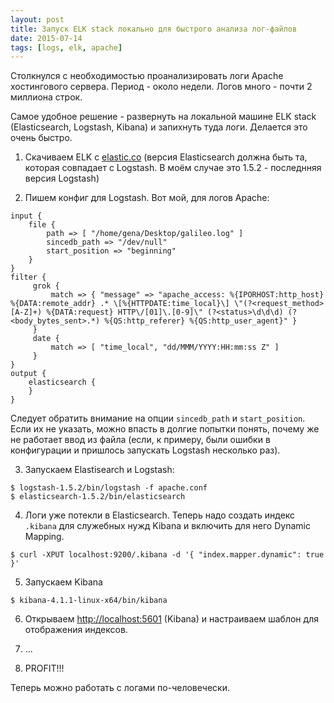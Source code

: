 ```yaml
---
layout: post
title: Запуск ELK stack локально для быстрого анализа лог-файлов
date: 2015-07-14
tags: [logs, elk, apache]
---
```

Столкнулся с необходимостью проанализировать логи Apache хостингового сервера. Период - около недели. Логов много - почти 2 миллиона строк.

Самое удобное решение - развернуть на локальной машине ELK stack (Elasticsearch, Logstash, Kibana) и запихнуть туда логи. Делается это очень быстро.

1) Скачиваем ELK с [elastic.co](http://elastic.co) (версия Elasticsearch должна быть та, которая совпадает с Logstash. В моём случае это 1.5.2 - последнняя версия Logstash)

2)  Пишем конфиг для Logstash. Вот мой, для логов Apache:

```
input {
    file {
        path => [ "/home/gena/Desktop/galileo.log" ]
        sincedb_path => "/dev/null"
        start_position => "beginning"
    }
}
filter {
     grok {
         match => { "message" => "apache_access: %{IPORHOST:http_host} %{DATA:remote_addr} .* \[%{HTTPDATE:time_local}\] \"(?<request_method>[A-Z]+) %{DATA:request} HTTP\/[01]\.[0-9]\" (?<status>\d\d\d) (?<body_bytes_sent>.*) %{QS:http_referer} %{QS:http_user_agent}" }
     }
     date {
         match => [ "time_local", "dd/MMM/YYYY:HH:mm:ss Z" ]
     }
}
output {
    elasticsearch {
    }
}
```

Следует обратить внимание на опции `sincedb_path` и `start_position`. Если их не указать, можно впасть в долгие попытки понять, почему же не работает ввод из файла (если, к примеру, были ошибки в конфигурации и пришлось запускать Logstash несколько раз).

3) Запускаем Elastisearch и Logstash:

```
$ logstash-1.5.2/bin/logstash -f apache.conf
$ elasticsearch-1.5.2/bin/elasticsearch
```

4) Логи уже потекли в Elasticsearch. Теперь надо создать индекс `.kibana` для служебных нужд Kibana и включить для него Dynamic Mapping.
```
$ curl -XPUT localhost:9200/.kibana -d '{ "index.mapper.dynamic": true }'
```

5) Запускаем Kibana

```
$ kibana-4.1.1-linux-x64/bin/kibana
```

6) Открываем [http://localhost:5601](http://localhost:5601) (Kibana) и настраиваем шаблон для отображения индексов.

7) ...

8) PROFIT!!!

Теперь можно работать с логами по-человечески.
